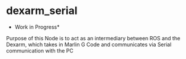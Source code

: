 # dexarm_serial

* Work in Progress*

Purpose of this Node is to act as an intermediary between ROS and the Dexarm, which takes in Marlin G Code and communicates via Serial communication with the PC
